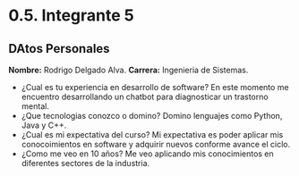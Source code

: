 # 0.5. Integrante 5

## DAtos Personales

 **Nombre:** Rodrigo Delgado Alva.
 **Carrera:** Ingenieria de Sistemas.
- ¿Cual es tu experiencia en desarrollo de software?
  En este momento me encuentro desarrollando un chatbot para diagnosticar un trastorno mental.
- ¿Que tecnologias conozco o domino?
  Domino lenguajes como Python, Java y C++.
- ¿Cual es mi expectativa del curso?
  Mi expectativa es poder aplicar mis conocoimientos en software y adquirir nuevos conforme avance el ciclo.
- ¿Como me veo en 10 años?
   Me veo aplicando mis conocimientos en diferentes sectores de la industria.
